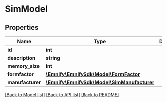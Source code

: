 # SimModel

## Properties
Name | Type | Description | Notes
------------ | ------------- | ------------- | -------------
**id** | **int** |  | [optional] 
**description** | **string** |  | [optional] 
**memory_size** | **int** |  | [optional] 
**formfactor** | [**\Emnify\EmnifySdk\Model\FormFactor**](FormFactor.md) |  | [optional] 
**manufacturer** | [**\Emnify\EmnifySdk\Model\SimManufacturer**](SimManufacturer.md) |  | [optional] 

[[Back to Model list]](../../README.md#documentation-for-models) [[Back to API list]](../../README.md#documentation-for-api-endpoints) [[Back to README]](../../README.md)

